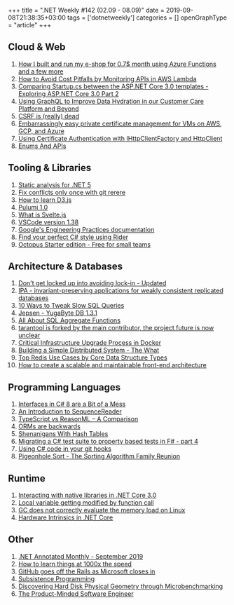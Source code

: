 +++
title = ".NET Weekly #142 (02.09 - 08.09)"
date = 2019-09-08T21:38:35+03:00
tags = ['dotnetweekly']
categories = []
openGraphType = "article"
+++

## Cloud & Web

1. [How I built and run my e-shop for 0.7\$ month using Azure Functions and a few more](https://blog.scooletz.com/2019/09/02/how-i-built-and-run-my-e-shop-for-0-07-month-using-azure-functions-and-a-few-more/)
1. [How to Avoid Cost Pitfalls by Monitoring APIs in AWS Lambda](https://thenewstack.io/how-to-avoid-cost-pitfalls-by-monitoring-apis-in-aws-lambda/)
1. [Comparing Startup.cs between the ASP.NET Core 3.0 templates - Exploring ASP.NET Core 3.0 Part 2](https://andrewlock.net/comparing-startup-between-the-asp-net-core-3-templates/)
1. [Using GraphQL to Improve Data Hydration in our Customer Care Platform and Beyond](https://eng.uber.com/graphql-data-hydration-customer-care/)
1. [CSRF is (really) dead](https://scotthelme.co.uk/csrf-is-really-dead/)
1. [Embarrassingly easy private certificate management for VMs on AWS, GCP, and Azure](https://smallstep.com/blog/embarrassingly-easy-certificates-on-aws-azure-gcp/)
1. [Using Certificate Authentication with IHttpClientFactory and HttpClient](https://damienbod.com/2019/09/07/using-certificate-authentication-with-ihttpclientfactory-and-httpclient/)
1. [Enums And APIs](https://dev.to/timothymcgrath/enums-apis-15n4)

<!--more-->

## Tooling & Libraries

1. [Static analysis for .NET 5](https://github.com/dotnet/corefx/issues/40739)
1. [Fix conflicts only once with git rerere](https://medium.com/@porteneuve/fix-conflicts-only-once-with-git-rerere-7d116b2cec67)
1. [How to learn D3.js](https://wattenberger.com/blog/d3#intro)
1. [Pulumi 1.0](https://www.pulumi.com/blog/pulumi-1-0/)
1. [What is Svelte.js](https://gist.github.com/Rich-Harris/0f910048478c2a6505d1c32185b61934)
1. [VSCode version 1.38](https://code.visualstudio.com/updates/v1_38)
1. [Google's Engineering Practices documentation](https://google.github.io/eng-practices/review/reviewer/)
1. [Find your perfect C# style using Rider](https://blog.jetbrains.com/dotnet/2019/09/05/find-perfect-c-style-using-rider/)
1. [Octopus Starter edition - Free for small teams](https://octopus.com/blog/starter)

## Architecture & Databases

1. [Don't get locked up into avoiding lock-in - Updated](https://martinfowler.com/articles/oss-lockin.html#MakingBetterDecisionsUsingModels)
1. [IPA - invariant-preserving applications for weakly consistent replicated databases](https://blog.acolyer.org/2019/09/02/ipa/)
1. [10 Ways to Tweak Slow SQL Queries](http://www.helenanderson.co.nz/sql-query-tweaks/)
1. [Jepsen - YugaByte DB 1.3.1](https://jepsen.io/analyses/yugabyte-db-1.3.1)
1. [All About SQL Aggregate Functions](http://www.helenanderson.co.nz/sql-aggregate-functions/)
1. [tarantool is forked by the main contributor, the project future is now unclear](https://groups.google.com/forum/#!topic/tarantool/XjnDemkP3RY)
1. [Critical Infrastructure Upgrade Process in Docker](https://engineering.docker.com/2019/09/critical-infrastructure-upgrade-process/)
1. [Building a Simple Distributed System - The What](https://jack-vanlightly.com/blog/2019/1/25/building-a-simple-distributed-system-the-what)
1. [Top Redis Use Cases by Core Data Structure Types](http://highscalability.com/blog/2019/9/3/top-redis-use-cases-by-core-data-structure-types.html)
1. [How to create a scalable and maintainable front-end architecture](https://kevtiq.co/blog/scalable-front-end-architecture/)

## Programming Languages

1. [Interfaces in C# 8 are a Bit of a Mess](https://jeremybytes.blogspot.com/2019/09/interfaces-in-c-8-are-bit-of-mess.html)
1. [An Introduction to SequenceReader](https://www.stevejgordon.co.uk/an-introduction-to-sequencereader)
1. [TypeScript vs ReasonML – A Comparison](https://blog.dubenko.dev/typescript-vs-reason/)
1. [ORMs are backwards](https://abe-winter.github.io/2019/09/03/orms-backwards.html)
1. [Shenanigans With Hash Tables](http://thume.ca/2019/07/29/shenanigans-with-hash-tables/)
1. [Migrating a C# test suite to property based tests in F# - part 4](https://viktorvan.github.io/fsharp/migrating-activelogin.identity-to-property-based-tests-4/)
1. [Using C# code in your git hooks](https://medium.com/@max.hamulyak/using-c-code-in-your-git-hooks-66e507c01a0f)
1. [Pigeonhole Sort - The Sorting Algorithm Family Reunion](https://exceptionnotfound.net/pigeonhole-sort-csharp-the-sorting-algorithm-family-reunion/)

## Runtime

1. [Interacting with native libraries in .NET Core 3.0](https://developers.redhat.com/blog/2019/09/06/interacting-with-native-libraries-in-net-core-3-0/)
1. [Local variable getting modified by function call](https://github.com/dotnet/coreclr/issues/26537)
1. [GC does not correctly evaluate the memory load on Linux](https://github.com/dotnet/coreclr/issues/26568)
1. [Hardware Intrinsics in .NET Core](https://devblogs.microsoft.com/dotnet/hardware-intrinsics-in-net-core/)

## Other

1. [.NET Annotated Monthly - September 2019](https://blog.jetbrains.com/dotnet/2019/09/02/net-annotated-monthly-september-2019/)
1. [How to learn things at 1000x the speed](http://pranay.gp/how-to-learn-things-at-1000x-the-speed)
1. [GitHub goes off the Rails as Microsoft closes in](https://www.theregister.co.uk/2018/08/16/github_rails_microsoft/)
1. [Subsistence Programming](https://blog.licensezero.com/2019/09/03/subsistence.html)
1. [Discovering Hard Disk Physical Geometry through Microbenchmarking](http://blog.stuffedcow.net/2019/09/hard-disk-geometry-microbenchmarking/)
1. [The Product-Minded Software Engineer](https://blog.pragmaticengineer.com/the-product-minded-engineer/)
